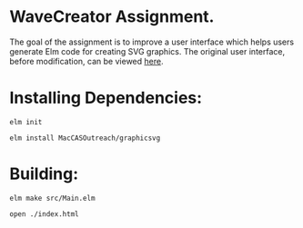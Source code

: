 # WaveCreator Assignment.

The goal of the assignment is to improve a user interface which helps users generate Elm code for creating SVG graphics. The original user interface, before modification, can be viewed [here](http://www.cas.mcmaster.ca/~anand/ShapeCreate2.html). 

# Installing Dependencies:

`elm init`

`elm install MacCASOutreach/graphicsvg`

# Building:

`elm make src/Main.elm`

`open ./index.html`


